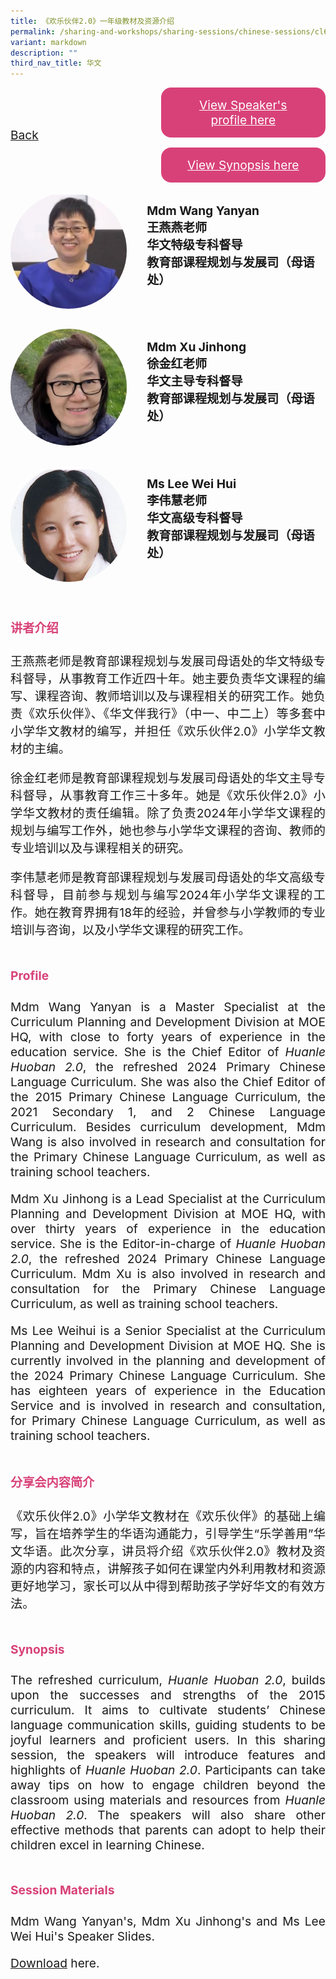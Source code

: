 ```yaml
---
title: 《欢乐伙伴2.0》一年级教材及资源介绍
permalink: /sharing-and-workshops/sharing-sessions/chinese-sessions/cl6/
variant: markdown
description: ""
third_nav_title: 华文
---
```

<style>
.entry-title{
  font-size: 2.25rem;
  font-weight: 700;
  margin-bottom: 2rem;
  text-align: center;
}
.entry-content p{
  text-align: justify;
}

.entry-title.supported-by{
  margin-bottom: 0;
  margin-top: 3rem;
}

.entry-content .buttons-container{
  align-items: center;
  column-gap: 1rem;
  display: flex;
  flex-wrap: wrap;
  justify-content: center;
}
.entry-content .buttons-container .btn-link{
  background-color: #7431e8;
  border-radius: 0.4rem;
  color: #fff;
  font-size: 1.5rem;
  margin-bottom: 1rem;
  padding: 15px 20px;
  text-align: center;
  text-decoration: none;
  width: 15rem;
}
.entry-content .buttons-container .btn-link:hover{
  background-color: lightgrey;
}

.entry-content.sharing-sessions{
  align-items: center;
  display: flex;
  flex-direction: column;
  row-gap: 1.5rem;
}
.entry-content.sharing-sessions .session-item{
  align-items: flex-start;
  background-color:#d84178;
  border-radius: 0.5rem;
  color: #ffffff;
  row-gap: 2rem;
  display: flex;
  font-size: 1.1rem;
  flex-direction: column;
  line-height: 1.2;
  justify-content: space-between;
  margin-bottom: 2rem;
  padding: 1rem;
  width: 100%;
}
.entry-content.sharing-sessions .session-item .lower-wrapper{
  display: flex;
  flex-direction: column;
  row-gap: 2rem;
  width: 100%;
}
.entry-content.sharing-sessions .session-item .session-link{
  border: 2px solid lightgrey;
  border-radius: 0.5rem;
  padding: 1rem;
  text-align: center;
}
.entry-content.sharing-sessions .session-item .session-link a{
  color: #ffffff;
}

.entry-content.sharing-sessions.malay-sessions .session-item{
  background-color: #a3c864;
}

.entry-content.sharing-sessions.tamil-sessions .session-item,
.entry-content.sharing-sessions.preschools-exhibitors .session-item{
  background-color: #9b4490;
}

.entry-content.sharing-sessions.english-sessions .session-item{
  background-color: #fa0;
}

.entry-content.sharing-sessions.primary-secondary-exhibitors .session-item{
  background-color: #a3c864;
}

.entry-content.sharing-sessions .session-item .session-link:hover{
  background-color: lightgrey;
}

.entry-content.sharing-session-item{
  font-size: 1.2rem;
}
.entry-content.sharing-session-item .sharing-sessions-nav{
  align-items: center;
  column-gap: 1rem;
  display: flex;
  flex-wrap: wrap;
  justify-content: space-between;
  padding-bottom: 1rem;
}
.entry-content.sharing-session-item .sharing-sessions-nav .inner-nav-wrapper{
  column-gap: 1rem;
  display: flex;
  flex: 2;
  flex-wrap: wrap;
  justify-content: flex-end;
  row-gap: 1rem;
}
.entry-content.sharing-session-item .sharing-sessions-nav .inner-nav-wrapper .nav-btn{
  background-color: #d84178;
  border-radius: 1rem;
  color: #fff;
  padding: 1rem 2rem;
  text-align: center;
  width: 100%;
}
.entry-content.sharing-session-item.malay-session .sharing-sessions-nav .inner-nav-wrapper .nav-btn{
  background-color: #a3c864;
}
.entry-content.sharing-session-item.tamil-session .sharing-sessions-nav .inner-nav-wrapper .nav-btn{
  background-color: #9b4490;
}
.entry-content.sharing-session-item.english-session .sharing-sessions-nav .inner-nav-wrapper .nav-btn{
  background-color: #fa0;
}
.entry-content.sharing-session-item .sharing-sessions-nav .inner-nav-wrapper .nav-btn:hover{
  background-color: lightgrey;
}
.entry-content.sharing-session-item .profile-wrapper{
  align-items: center;
  display: flex;
  flex-direction: row;
  column-gap: 2rem;
}
.entry-content.sharing-session-item .profile-photo-container{
  align-items: center;
  column-gap: 1rem;
  display: flex;
  flex-wrap: wrap;
  justify-content: space-between;
  row-gap: 1rem;
}
.entry-content.sharing-session-item .profile-photo{
  align-items: center;
  column-gap: 2rem;
  display: flex;
  flex-wrap: wrap;
  justify-content: center;
  row-gap: 2rem;
  margin-bottom: 2rem;
}
.entry-content.sharing-session-item .profile-photo img{
  border-radius: 100px;
  width: 200px;
}
.entry-content.sharing-session-item.awardee-item .profile-photo{
  width: 100%;
}
.entry-content.sharing-session-item .profile-name{
  font-weight: 700;
  margin-bottom: 3rem;
}
.entry-content.sharing-session-item h4{
  color: #d84178;
}
.entry-content.sharing-session-item.malay-session h4{
  color: #a3c864;
}
.entry-content.sharing-session-item.tamil-session h4{
  color: #9b4490;
}
.entry-content.sharing-session-item.english-session h4{
  color: #fa0;
}
.entry-content.sharing-session-item.awardee-item h3,
.entry-content.sharing-session-item.awardee-item h4{
  color: #4372d6;
}
.entry-content.sharing-session-item .section-wrapper{
  margin-bottom: 3rem;
}

.entry-content.awardees-container h4{
  font-weight: 700;
  margin-bottom: 3rem;
}
.entry-content.awardees-container a{
  text-decoration: none;
}
.entry-content.awardees-container .section-wrapper{
  margin-bottom: 10rem;
}
.entry-content.awardees-container .section-row{
  column-gap: 1rem;
  display: flex;
  flex-wrap: wrap;
  justify-content: space-around;
  row-gap: 1rem;
}
.entry-content.awardees-container .section-column{
  width: 30%;
}
.entry-content.awardees-container .awardee-wrapper{
  align-items: center;
  display: flex;
  flex-direction: column;
  justify-content: center;
  row-gap: 1rem;
}
.entry-content.awardees-container .awardee-wrapper .awardee-pic{
  width: 10rem;
}
.entry-content.awardees-container .awardee-wrapper .awardee-profile{
  color: #484848;
  text-align: center;
}
.entry-content.awardees-container .awardee-wrapper .name-english{
  font-size: 1.25rem;
  margin-bottom: 1rem;
}
.entry-content.awardees-container .awardee-wrapper .name-chinese{
  font-size: 1.25rem;
  margin-bottom: 1rem;
}

.entry-content .btntop{
  position: fixed;
  float: right;
  bottom: 20px;
  right: 80px;
  z-index: 99;
  border: none;
  background-color: #3bb9ff;
  cursor: pointer;
  padding: 15px;
  border-radius: 4px;
  color: #fff;
  font-weight: 600;
}

.coming-soon{
  color: #7431e8;
  font-size: 2rem;
  font-weight: 700;
  margin-top: 3rem;
  text-align: center;
}

@media all and (min-width: 40rem ){
  .entry-content.sharing-sessions{
    align-items: flex-start;
    display: flex;
    flex-direction: column;
    row-gap: 1.5rem;
  }

  
  .entry-content.sharing-sessions .session-item .lower-wrapper{
    align-items: center;
    flex-direction: row;
    justify-content: space-between;
  }

  .entry-content.sharing-session-item .sharing-sessions-nav .inner-nav-wrapper .nav-btn{
    width: 45%;
  }
}
</style>

<div class="entry-content sharing-session-item">
<div class="sharing-sessions-nav">
<a href="/sharing-and-workshops/sharing-sessions/chinese-sessions/">Back</a>
<div class="inner-nav-wrapper">
<a class="nav-btn" href="#C1">View Speaker's profile here</a>
<a class="nav-btn" href="#C2">View Synopsis here</a>
</div>
</div>

<div class="profiles-container">
<div class="profile-wrapper">
<div class="profile-photo">
<img alt="Wang Yanyan" src="/images/Sharing_sessions/wang-yanyan.jpg">
</div>
<div class="profile-name">
Mdm Wang Yanyan<br>
王燕燕老师<br>
华文特级专科督导<br>
教育部课程规划与发展司（母语处）
</div>
</div>
<div class="profile-wrapper">
<div class="profile-photo">
<img alt="Xu Jinhong" src="/images/Sharing_sessions/xu-jinhong.jpg">
</div>
<div class="profile-name">
Mdm Xu Jinhong<br>
徐金红老师<br>
华文主导专科督导<br>
教育部课程规划与发展司（母语处）
</div>
</div>
<div class="profile-wrapper">
<div class="profile-photo">
<img alt="Lee Wei Hui" src="/images/Sharing_sessions/lee-wei-hui.jpg">
</div>
<div class="profile-name">
Ms Lee Wei Hui<br>
李伟慧老师<br>
华文高级专科督导<br>
教育部课程规划与发展司（母语处）
</div>
</div>
</div>

<div class="section-wrapper">
<h4 id="C1">讲者介绍</h4>
<p>
王燕燕老师是教育部课程规划与发展司母语处的华文特级专科督导，从事教育工作近四十年。她主要负责华文课程的编写、课程咨询、教师培训以及与课程相关的研究工作。她负责《欢乐伙伴》、《华文伴我行》（中一、中二上）等多套中小学华文教材的编写，并担任《欢乐伙伴2.0》小学华文教材的主编。
</p>
<p>
徐金红老师是教育部课程规划与发展司母语处的华文主导专科督导，从事教育工作三十多年。她是《欢乐伙伴2.0》小学华文教材的责任编辑。除了负责2024年小学华文课程的规划与编写工作外，她也参与小学华文课程的咨询、教师的专业培训以及与课程相关的研究。
</p>
<p>
李伟慧老师是教育部课程规划与发展司母语处的华文高级专科督导，目前参与规划与编写2024年小学华文课程的工作。她在教育界拥有18年的经验，并曾参与小学教师的专业培训与咨询，以及小学华文课程的研究工作。
</p>
</div>

<div class="section-wrapper">
<h4>Profile</h4>
<p>
Mdm Wang Yanyan is a Master Specialist at the Curriculum Planning and Development Division at MOE HQ, with close to forty years of experience in the education service. She is the Chief Editor of <em>Huanle Huoban 2.0</em>, the refreshed 2024 Primary Chinese Language Curriculum. She was also the Chief Editor of the 2015 Primary Chinese Language Curriculum, the 2021 Secondary 1, and 2 Chinese Language Curriculum. Besides curriculum development, Mdm Wang is also involved in research and consultation for the Primary Chinese Language Curriculum, as well as training school teachers.
</p>
<p>
Mdm Xu Jinhong is a Lead Specialist at the Curriculum Planning and Development Division at MOE HQ, with over thirty years of experience in the education service. She is the Editor-in-charge of <em>Huanle Huoban 2.0</em>, the refreshed 2024 Primary Chinese Language Curriculum. Mdm Xu is also involved in research and consultation for the Primary Chinese Language Curriculum, as well as training school teachers.
</p>
<p>
Ms Lee Weihui is a Senior Specialist at the Curriculum Planning and Development Division at MOE HQ. She is currently involved in the planning and development of the 2024 Primary Chinese Language Curriculum. She has eighteen  years of experience in the Education Service and is involved in research and consultation, for Primary Chinese Language Curriculum, as well as training  school teachers.
</p>
</div>

<div class="section-wrapper">
<h4 id="C2">分享会内容简介</h4> 
<p>
《欢乐伙伴2.0》小学华文教材在《欢乐伙伴》的基础上编写，旨在培养学生的华语沟通能力，引导学生“乐学善用”华文华语。此次分享，讲员将介绍《欢乐伙伴2.0》教材及资源的内容和特点，讲解孩子如何在课堂内外利用教材和资源更好地学习，家长可以从中得到帮助孩子学好华文的有效方法。
</p>
</div>

<div class="section-wrapper">
<h4>Synopsis</h4> 
<p>
The refreshed curriculum, <em>Huanle Huoban 2.0</em>, builds upon the successes and strengths of the 2015 curriculum. It aims to cultivate students’ Chinese language communication skills, guiding students to be joyful learners and proficient users. In this sharing session, the speakers will introduce  features and highlights of <em>Huanle Huoban 2.0</em>. Participants can take away tips on how to engage children beyond the classroom using materials and resources from <em>Huanle Huoban 2.0</em>. The speakers will also share other  effective methods that parents can adopt to help their children excel in learning Chinese.
</p>
</div>

<div class="section-wrapper">
	    <h4>Session Materials</h4>
    <p>Mdm Wang Yanyan's, Mdm Xu Jinhong's and Ms Lee Wei Hui's Speaker Slides.</p>
    <p><a download="04. Introduction to the Primary 1 Huanle Huoban 2.0 Curriculum_MTLB_PriCLU.pdf" target="_blank" href="https://drive.google.com/uc?export=download&amp;id=1ehSYDfEqOizFQnEe4dYdmGKHiYWwb6sW">Download</a> here.</p>
</div>
</div>